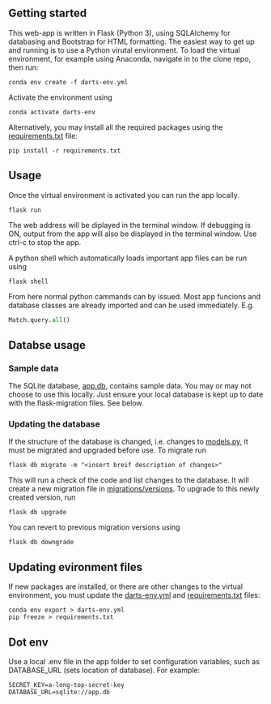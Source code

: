 ## Getting started
This web-app is written in Flask (Python 3), using SQLAlchemy for databasing and Bootstrap for HTML formatting. The easiest way to get up and running is to use a Python virutal environment. To load the virtual environment, for example using Anaconda, navigate in to the clone repo, then run:

```
conda env create -f darts-env.yml
```
Activate the environment using
```
conda activate darts-env
```

Alternatively, you may install all the required packages using the [requirements.txt](requirements.txt) file:
```
pip install -r requirements.txt
```

## Usage
Once the virtual environment is activated you can run the app locally.
```
flask run
```
The web address will be diplayed in the terminal window. If debugging is ON, output from the app will also be displayed in the terminal window. Use ctrl-c to stop the app.

A python shell which automatically loads important app files can be run using
```
flask shell
```
From here normal python cammands can by issued. Most app funcions and database classes are already imported and can be used immediately. E.g.
```python
Match.query.all()
```
## Databse usage
### Sample data
The SQLite database, [app.db](app.db), contains sample data. You may or may not choose to use this locally. Just ensure your local database is kept up to date with the flask-migration files. See below. 

### Updating the database
If the structure of the database is changed, i.e. changes to [models.py](app/models.py), it must be migrated and upgraded before use. To migrate run
```
flask db migrate -m "<insert breif description of changes>"
```
This will run a check of the code and list changes to the database. It will create a new migration file in [migrations/versions](migrations/versions). To upgrade to this newly created version, run
```
flask db upgrade
```
You can revert to previous migration versions using
```
flask db downgrade
```

## Updating evironment files
If new packages are installed, or there are other changes to the virtual environment, you must update the [darts-env.yml](darts-env.yml) and [requirements.txt](requirements.txt) files:
```
conda env export > darts-env.yml
pip freeze > requirements.txt
```

## Dot env
Use a local .env file in the app folder to set configuration variables, such as DATABASE_URL (sets location of database). For example:
```
SECRET_KEY=a-long-top-secret-key
DATABASE_URL=sqlite://app.db
```



